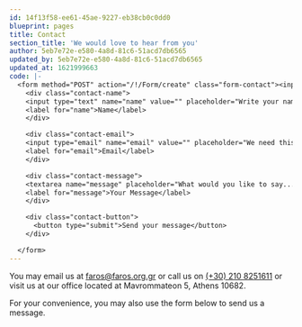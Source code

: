 ```yaml
---
id: 14f13f58-ee61-45ae-9227-eb38cb0c0dd0
blueprint: pages
title: Contact
section_title: 'We would love to hear from you'
author: 5eb7e72e-e580-4a8d-81c6-51acd7db6565
updated_by: 5eb7e72e-e580-4a8d-81c6-51acd7db6565
updated_at: 1621999663
code: |-
  <form method="POST" action="/!/Form/create" class="form-contact"><input type="hidden" name="_token" value="GBVGNmiyq6vhQqYCct8psJHdW0N0BJB3Zf7wtx6h"><input type="hidden" name="_params" value="eyJpdiI6IjNnWjg3bFpMUFA4eTVnM3JNVVA5d3c9PSIsInZhbHVlIjoib1F5ME5wS0draE84ZytpUlFjNXp3Y2NoRnhqK0JnR2owRmV6MWFTZVhMbEpCRjE5NjVlMmlGZkVxTmZLMkZ1dyIsIm1hYyI6ImMyNjM5MmZmNjA0NDA3YmU0MmVkMzAyYmU0MTg5NTEwYjFjODM5M2NhNWU4ODY0NGNlNzhiMzBlZTk0OTRkZDgifQ==" />
    <div class="contact-name">
  	<input type="text" name="name" value="" placeholder="Write your name or organisation here">
  	<label for="name">Name</label>
    </div>

    <div class="contact-email">
  	<input type="email" name="email" value="" placeholder="We need this to write you back">
  	<label for="email">Email</label>
    </div>

    <div class="contact-message">
  	<textarea name="message" placeholder="What would you like to say...?"></textarea>
  	<label for="message">Your Message</label>
    </div>

    <div class="contact-button">
  	  <button type="submit">Send your message</button>
  	</div>

  </form>
---
```

You may email us at [faros@faros.org.gr](mailto://faros@faros.org.gr) or call us on [(+30) 210 8251611](tel://+302108251611) or visit us at our office located at Mavrommateon 5, Athens 10682.

For your convenience, you may also use the form below to send us a message.